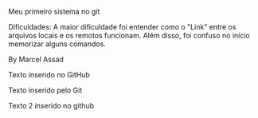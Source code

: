 Meu primeiro sistema no git

Dificuldades:
A maior dificuldade foi entender como o "Link" entre os arquivos locais e os remotos funcionam. Além disso, foi confuso no início memorizar alguns comandos.

By Marcel Assad

Texto inserido no GitHub

Texto inserido pelo Git

Texto 2 inserido no github
